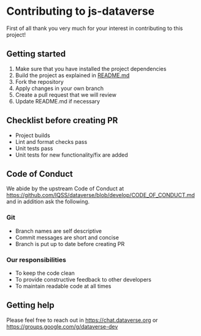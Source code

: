# Contributing to js-dataverse

First of all thank you very much for your interest in contributing to this project!

## Getting started
1. Make sure that you have installed the project dependencies
2. Build the project as explained in [README.md](README.md)
3. Fork the repository
4. Apply changes in your own branch
5. Create a pull request that we will review
6. Update README.md if necessary

## Checklist before creating PR
- Project builds
- Lint and format checks pass
- Unit tests pass
- Unit tests for new functionality/fix are added

## Code of Conduct
We abide by the upstream Code of Conduct at https://github.com/IQSS/dataverse/blob/develop/CODE_OF_CONDUCT.md and in addition ask the following.

### Git
- Branch names are self descriptive
- Commit messages are short and concise
- Branch is put up to date before creating PR

### Our responsibilities
- To keep the code clean
- To provide constructive feedback to other developers
- To maintain readable code at all times

## Getting help
Please feel free to reach out in https://chat.dataverse.org or https://groups.google.com/g/dataverse-dev